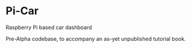 # Pi-Car
Raspberry Pi based car dashboard

Pre-Alpha codebase, to accompany an as-yet unpublished tutorial book.
